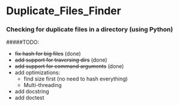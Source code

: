 # Duplicate_Files_Finder
### Checking for duplicate files in a directory (using Python)

#####TODO:
* ~~fix hash for big files~~ (done)
* ~~add support for traversing dirs~~ (done)
* ~~add support for command arguments~~ (done)
* add optimizations:
  - find size first (no need to hash everything)
  - Multi-threading 
* add docstring
* add doctest
